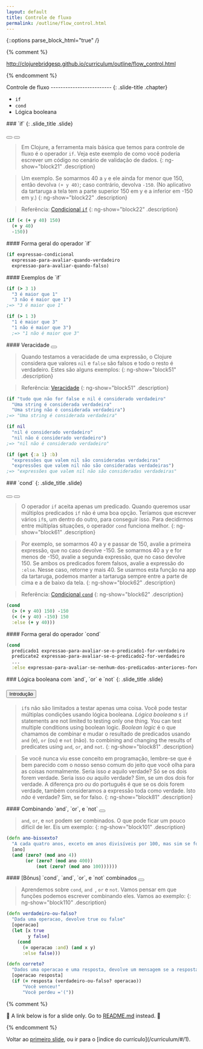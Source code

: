 ```yaml
---
layout: default
title: Controle de fluxo
permalink: /outline/flow_control.html
---
```


{::options parse_block_html="true" /}

{% comment %}

http://clojurebridgesp.github.io/curriculum/outline/flow_control.html

{% endcomment %}

<section>
Controle de fluxo
-------------------------
{: .slide-title .chapter}

* `if`
* `cond`
* Lógica booleana
</section>


<section ng-controller="NarrativeController">
### `if`
{: .slide_title .slide}

<button class="link" ng-bind-html="details1" ng-model="block21"
ng-click="block21=!block21"></button>
<button class="link" ng-bind-html="details2" ng-model="block22" ng-click="block22=!block22"></button>

> Em Clojure, a ferramenta mais básica que temos para controle de fluxo é o operador `if`.
> Veja este exemplo de como você poderia escrever um código no cenário de validação de dados.
{: ng-show="block21" .description}

> Um exemplo. Se somarmos 40 a `y` e ele ainda for menor que 150, então devolva `(+ y 40)`;
> caso contrário, devolva `-150`. (No aplicativo da tartaruga a tela tem a parte superior 150 em y e 
> a inferior em -150 em y.)
{: ng-show="block22" .description}

> Referência: [Condicional `if`](http://clojurebridgesp.github.io/community-docs/docs/clojure/if/)
{: ng-show="block22" .description}

```clojure
(if (< (+ y 40) 150)
  (+ y 40)
  -150))
```
</section>

<section ng-controller="NarrativeController">
#### Forma geral do operador `if`

```clojure
(if expressao-condicional
  expressao-para-avaliar-quando-verdadeiro
  expressao-para-avaliar-quando-falso)
```
</section>

<section ng-controller="NarrativeController">
#### Exemplos de `if`

```clojure
(if (> 3 1)
  "3 é maior que 1"
  "3 não é maior que 1")
;=> "3 é maior que 1"

(if (> 1 3)
  "1 é maior que 3"
  "1 não é maior que 3")
  ;=> "1 não é maior que 3"
```
</section>

<section ng-controller="NarrativeController">
#### Veracidade <button class="link" ng-bind-html="details" ng-model="block51" ng-click="block51=!block51"></button>

> Quando testamos a veracidade de uma expressão, o Clojure considera que valores
> `nil` e `false` são falsos e todo o resto é verdadeiro.
> Estes são alguns exemplos: 
{: ng-show="block51" .description}

> Referência: [Veracidade](http://clojurebridge.github.io/community-docs/docs/clojure/truthiness/)
{: ng-show="block51" .description}


```clojure
(if "tudo que não for false e nil é considerado verdadeiro"
  "Uma string é considerada verdadeira"
  "Uma string não é considerada verdadeira")
;=> "Uma string é considerada verdadeira"

(if nil
  "nil é considerado verdadeiro"
  "nil não é considerado verdadeiro")
;=> "nil não é considerado verdadeiro"

(if (get {:a 1} :b)
  "expressões que valem nil são consideradas verdadeiras"
  "expressões que valem nil não são consideradas verdadeiras")
;=> "expressões que valem nil não são consideradas verdadeiras"
```
</section>

<section ng-controller="NarrativeController">
### `cond`
{: .slide_title .slide}

<button class="link" ng-bind-html="details1" ng-model="block61" ng-click="block61=!block61"></button>
<button class="link" ng-bind-html="details2" ng-model="block62" ng-click="block62=!block62"></button>

> O operador `if` aceita apenas um predicado. Quando queremos usar múltiplos predicados
> `if` não é uma boa opção. Teríamos que escrever vários `if`s, um dentro do outro, para
> conseguir isso. Para decidirmos entre múltiplas situações, o operador `cond` funciona melhor.
{: ng-show="block61" .description}

> Por exemplo, se somarmos 40 a y e passar de 150, avalie a primeira expressão,
> que no caso devolve -150. Se somarmos 40 a y e for menos de -150, avalie a segunda
> expressão, que no caso devolve 150. Se ambos os predicados forem falsos, avalie a
> expressão do `:else`. Nesse caso, retorne y mais 40. Se usarmos esta função na app
> da tartaruga, podemos manter a tartaruga sempre entre a parte de cima e a de baixo da tela.
{: ng-show="block62" .description}

> Referência: [Condicional `cond`](http://clojurebridge.github.io/community-docs/docs/clojure/cond/)
{: ng-show="block62" .description}

```clojure
(cond
  (> (+ y 40) 150) -150
  (< (+ y 40) -150) 150
  :else (+ y 40)))
```
</section>

<section ng-controller="NarrativeController">
#### Forma geral do operador `cond`

```clojure
(cond
  predicado1 expressao-para-avaliar-se-o-predicado1-for-verdadeiro
  predicate2 expressao-para-avaliar-se-o-predicado2-for-verdadeiro
  ...
  :else expressao-para-avaliar-se-nenhum-dos-predicados-anteriores-forem-verdadeiros)
```
</section>

<section ng-controller="NarrativeController">
### Lógica booleana com `and`, `or` e `not`
{: .slide_title .slide}

#### <button class="link" ng-model="block81" ng-click="block81=!block81">Introdução</button>

> `if`s não são limitados a testar apenas uma coisa. Você pode testar múltiplas
> condições usando lógica booleana. _Lógica booleana_ s
> `if` statements are not limited to testing only one thing. You can
> test multiple conditions using boolean logic. _Boolean logic_ é o que chamamos de
> combinar e mudar o resultado de predicados usando `and` (e), `or` (ou) e `not` (não).
> to combining and changing the results of predicates using `and`,
> `or`, and `not`.
{: ng-show="block81" .description}

> Se você nunca viu esse conceito em programação, lembre-se que é bem parecido
> com o nosso senso comum do jeito que você olha para as coisas normalmente.
> Seria isso _e_ aquilo verdade? Só se os dois forem verdade. Seria isso _ou_ aquilo
> verdade? Sim, se um dos dois for verdade. A diferença pro _ou_ do português é que
> se os dois forem verdade, também consideramos a expressão toda como verdade. 
> Isto _não_ é verdade? Sim, se for falso.
{: ng-show="block81" .description}
</section>

<section ng-controller="NarrativeController">
#### Combinando `and`, `or`, e `not` <button class="link" ng-bind-html="details" ng-model="block101" ng-click="block101=!block101"></button>

> `and`, `or`, e `not` podem ser combinados. O que pode ficar um pouco difícil de ler.
> Eis um exemplo:
{: ng-show="block101" .description}

```clojure
(defn ano-bissexto?
  "A cada quatro anos, exceto em anos divisíveis por 100, mas sim se for divisível por 400."
  [ano]
  (and (zero? (mod ano 4))
       (or (zero? (mod ano 400))
           (not (zero? (mod ano 100))))))
```
</section>

<section ng-controller="NarrativeController">
#### [Bônus] `cond`, `and`, `or`, e `not` combinados <button class="link" ng-bind-html="details" ng-model="block110" ng-click="block110=!block110"></button>

> Aprendemos sobre `cond`, `and `, `or` e `not`. Vamos pensar em que funções podemos escrever
> combinando eles.
> Vamos ao exemplo:
{: ng-show="block110" .description}

```clojure
(defn verdadeiro-ou-falso?
  "Dada uma operacao, devolve true ou false"
  [operacao]
  (let [x true
        y false]
    (cond
      (= operacao :and) (and x y)
      :else false)))

(defn correto?
  "Dados uma operacao e uma resposta, devolve um mensagem se a resposta está certa ou não"
  [operacao resposta]
  (if (= resposta (verdadeiro-ou-falso? operacao))
      "Você venceu!"
      "Você perdeu ='("))
```
</section>

{% comment %}

:star2: A link below is for a slide only. Go to [README.md](../README.md)
instead. :star2:

{% endcomment %}

<section>
Voltar ao <a href="javascript:;" onClick="Reveal.slide(1);">primeiro slide</a>,
ou ir para o [índice do currículo](/curriculum/#/1).
</section>
